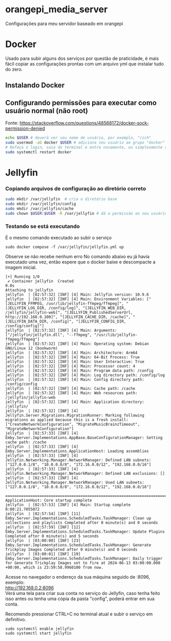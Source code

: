 # orangepi_media_server
Configurações para meu servidor baseado em orangepi

# Docker
Usado para subir alguns dos serviços por questão de praticidade, é mais fácil copiar as configurações prontas com um arquivo yml que instalar tudo do zero.  

## Instalando Docker


## Configurando permissões para executar como usuário normal (não root)

Fonte: https://stackoverflow.com/questions/48568172/docker-sock-permission-denied  
```bash
echo $USER # deverá ver seu nome de usuário, por exemplo, "rich"
sudo usermod -aG docker $USER # adiciona seu usuário ao grupo "docker"
# Refaça o login, saia do terminal e entre novamente, ou simplesmente reinicie
sudo systemctl restart docker
```

# Jellyfin

### Copiando arquivos de configuração ao diretório correto
```bash
sudo mkdir /var/jellyfin  # cria o diretório base
sudo mkdir /var/jellyfin/config  
sudo mkdir /var/jellyfin/cache  
sudo chown $USER:$USER -R /var/jellyfin # dá a permissão ao seu usuário
```

### Testando se está executando
É o mesmo comando executado ao subir o serviço
```
sudo docker compose -f /var/jellyfin/jellyfin.yml up
```
Observe se não recebe nenhum erro
No comando abaixo eu já havia executado uma vez, então espere que o docker baixe e descompacte a imagem inicial.
```
[+] Running 1/0
 ✔ Container jellyfin  Created                                                                                     0.0s
Attaching to jellyfin
jellyfin  | [02:57:32] [INF] [4] Main: Jellyfin version: 10.9.6
jellyfin  | [02:57:32] [INF] [4] Main: Environment Variables: ["[JELLYFIN_FFMPEG, /usr/lib/jellyfin-ffmpeg/ffmpeg]", "[JELLYFIN_LOG_DIR, /config/log]", "[JELLYFIN_WEB_DIR, /jellyfin/jellyfin-web]", "[JELLYFIN_PublishedServerUrl, http://192.168.0.100]", "[JELLYFIN_CACHE_DIR, /cache]", "[JELLYFIN_DATA_DIR, /config]", "[JELLYFIN_CONFIG_DIR, /config/config]"]
jellyfin  | [02:57:32] [INF] [4] Main: Arguments: ["/jellyfin/jellyfin.dll", "--ffmpeg", "/usr/lib/jellyfin-ffmpeg/ffmpeg"]
jellyfin  | [02:57:32] [INF] [4] Main: Operating system: Debian GNU/Linux 12 (bookworm)
jellyfin  | [02:57:32] [INF] [4] Main: Architecture: Arm64
jellyfin  | [02:57:32] [INF] [4] Main: 64-Bit Process: True
jellyfin  | [02:57:32] [INF] [4] Main: User Interactive: True
jellyfin  | [02:57:32] [INF] [4] Main: Processor count: 4
jellyfin  | [02:57:32] [INF] [4] Main: Program data path: /config
jellyfin  | [02:57:32] [INF] [4] Main: Log directory path: /config/log
jellyfin  | [02:57:32] [INF] [4] Main: Config directory path: /config/config
jellyfin  | [02:57:32] [INF] [4] Main: Cache path: /cache
jellyfin  | [02:57:32] [INF] [4] Main: Web resources path: /jellyfin/jellyfin-web
jellyfin  | [02:57:32] [INF] [4] Main: Application directory: /jellyfin/
jellyfin  | [02:57:32] [INF] [4] Jellyfin.Server.Migrations.MigrationRunner: Marking following migrations as applied because this is a fresh install: ["CreateNetworkConfiguration", "MigrateMusicBrainzTimeout", "MigrateNetworkConfiguration"]
jellyfin  | [02:57:33] [INF] [4] Emby.Server.Implementations.AppBase.BaseConfigurationManager: Setting cache path: /cache
jellyfin  | [02:57:33] [INF] [4] Emby.Server.Implementations.ApplicationHost: Loading assemblies
jellyfin  | [02:57:33] [INF] [4] Jellyfin.Networking.Manager.NetworkManager: Defined LAN subnets: ["127.0.0.1/8", "10.0.0.0/8", "172.16.0.0/12", "192.168.0.0/16"]
jellyfin  | [02:57:33] [INF] [4] Jellyfin.Networking.Manager.NetworkManager: Defined LAN exclusions: []
jellyfin  | [02:57:33] [INF] [4] Jellyfin.Networking.Manager.NetworkManager: Used LAN subnets: ["127.0.0.1/8", "10.0.0.0/8", "172.16.0.0/12", "192.168.0.0/16"]

========================================================================
ApplicationHost: Core startup complete
jellyfin  | [02:57:53] [INF] [4] Main: Startup complete 0:00:21.7055072
jellyfin  | [02:57:54] [INF] [11] Emby.Server.Implementations.ScheduledTasks.TaskManager: Clean up collections and playlists Completed after 0 minute(s) and 0 seconds
jellyfin  | [02:57:59] [INF] [12] Emby.Server.Implementations.ScheduledTasks.TaskManager: Update Plugins Completed after 0 minute(s) and 5 seconds
jellyfin  | [03:00:00] [INF] [23] Emby.Server.Implementations.ScheduledTasks.TaskManager: Generate Trickplay Images Completed after 0 minute(s) and 0 seconds
jellyfin  | [03:00:01] [INF] [19] Emby.Server.Implementations.ScheduledTasks.TaskManager: Daily trigger for Generate Trickplay Images set to fire at 2024-06-13 03:00:00.000 +00:00, which is 23:59:58.9960100 from now.
```
Acesse no navegador o endereço da sua máquina seguido de :8096, exemplo:  
http://192.168.0.2:8096  
Verá uma tela para criar sua conta no serviço do Jellyfin, caso tenha feito isso antes ou tenha uma cópia da pasta "config", poderá entrar em sua conta.  

Recomendo pressionar CTRL+C no terminal atual e subir o serviço em definitivo.  
```
sudo systemctl enable jellyfin
sudo systemctl start jellyfin
```
